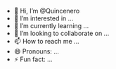 - 👋 Hi, I’m @Quincenero
- 👀 I’m interested in ...
- 🌱 I’m currently learning ...
- 💞️ I’m looking to collaborate on ...
- 📫 How to reach me ...
- 😄 Pronouns: ...
- ⚡ Fun fact: ...

<!---
Quincenero/Quincenero is a ✨ special ✨ repository because its `README.md` (this file) appears on your GitHub profile.
You can click the Preview link to take a look at your changes.
--->
